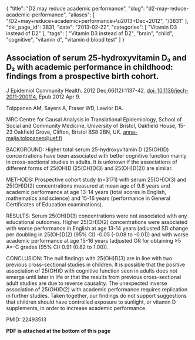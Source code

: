 {
    "title": "D2 may reduce academic performance",
    "slug": "d2-may-reduce-academic-performance",
    "aliases": [
        "/D2+may+reduce+academic+performance+\u2013+Dec+2012",
        "/3831"
    ],
    "tiki_page_id": 3831,
    "date": "2013-02-22",
    "categories": [
        "Vitamin D3 instead of D2"
    ],
    "tags": [
        "Vitamin D3 instead of D2",
        "brain",
        "child",
        "cognitive",
        "vitamin d",
        "vitamin d blood test"
    ]
}


## Association of serum 25-hydroxyvitamin D₃ and D₂ with academic performance in childhood: findings from a prospective birth cohort.

J Epidemiol Community Health. 2012 Dec;66(12):1137-42. [doi: 10.1136/jech-2011-200114.](https://doi.org/10.1136/jech-2011-200114.) Epub 2012 Apr 9.

Tolppanen AM, Sayers A, Fraser WD, Lawlor DA.

MRC Centre for Causal Analysis in Translational Epidemiology, School of Social and Community Medicine, University of Bristol, Oakfield House, 15-23 Oakfield Grove, Clifton, Bristol BS8 2BN, UK. anna-maija.tolppanen@uef.fi

BACKGROUND: Higher total serum 25-hydroxyvitamin D (25(OH)D) concentrations have been associated with better cognitive function mainly in cross-sectional studies in adults. It is unknown if the associations of different forms of 25(OH)D (25(OH)D(3) and 25(OH)D(2)) are similar.

METHODS: Prospective cohort study (n=3171) with serum 25(OH)D(3) and 25(OH)D(2) concentrations measured at mean age of 9.8 years and academic performance at age 13-14 years (total scores in English, mathematics and science) and 15-16 years (performance in General Certificates of Education examinations).

RESULTS: Serum 25(OH)D(3) concentrations were not associated with any educational outcomes. Higher 25(OH)D(2) concentrations were associated with worse performance in English at age 13-14 years (adjusted SD change per doubling in 25(OH)D(2) (95% CI) -0.05 (-0.08 to -0.01)) and with worse academic performance at age 15-16 years (adjusted OR for obtaining ≥5 A*-C grades (95% CI) 0.91 (0.82 to 1.00)).

CONCLUSION: The null findings with 25(OH)D(3) are in line with two previous cross-sectional studies in children. It is possible that the positive association of 25(OH)D with cognitive function seen in adults does not emerge until later in life or that the results from previous cross-sectional adult studies are due to reverse causality. The unexpected inverse association of 25(OH)D(2) with academic performance requires replication in further studies. Taken together, our findings do not support suggestions that children should have controlled exposure to sunlight, or vitamin D supplements, in order to increase academic performance.

PMID:    22493513

 **PDF is attached at the bottom of this page**